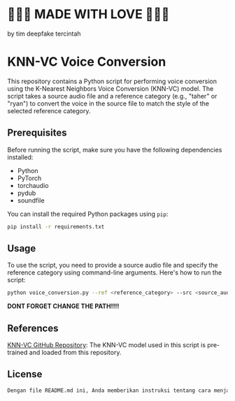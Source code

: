 # 💖💖💖 MADE WITH LOVE 💖💖💖
by tim deepfake tercintah

# KNN-VC Voice Conversion

This repository contains a Python script for performing voice conversion using the K-Nearest Neighbors Voice Conversion (KNN-VC) model. The script takes a source audio file and a reference category (e.g., "taher" or "ryan") to convert the voice in the source file to match the style of the selected reference category.

## Prerequisites

Before running the script, make sure you have the following dependencies installed:

- Python
- PyTorch
- torchaudio
- pydub
- soundfile

You can install the required Python packages using `pip`:

```bash
pip install -r requirements.txt
```

## Usage
To use the script, you need to provide a source audio file and specify the reference category using command-line arguments. Here's how to run the script:

```bash
python voice_conversion.py --ref <reference_category> --src <source_audio_file_path>
```
**DONT FORGET CHANGE THE PATH!!!!**

## References
[KNN-VC GitHub Repository](https://github.com/bshall/knn-vc): The KNN-VC model used in this script is pre-trained and loaded from this repository.


## License
```bash
Dengan file README.md ini, Anda memberikan instruksi tentang cara menjalankan skrip, mencantumkan prasyarat, dan memberikan tautan ke sumber daya yang relevan. Anda juga memberikan informasi lisensi untuk proyek Anda. Pastikan untuk menyimpannya sebagai file `README.md` di repositori GitHub Anda.
```
